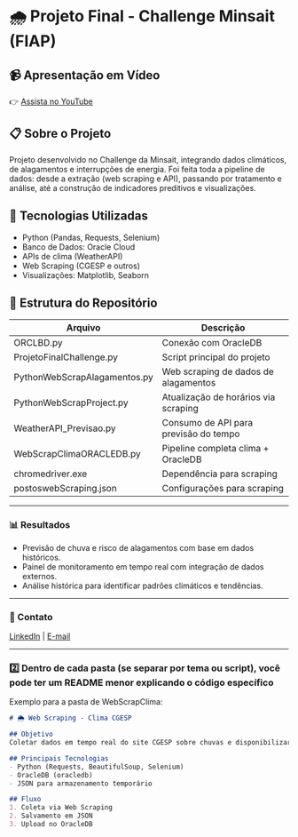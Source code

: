 # 🌧️ Projeto Final - Challenge Minsait (FIAP)

## 📹 Apresentação em Vídeo
👉 [Assista no YouTube](coloque_o_link_aqui)

## 📋 Sobre o Projeto
Projeto desenvolvido no Challenge da Minsait, integrando dados climáticos, de alagamentos e interrupções de energia. Foi feita toda a pipeline de dados: desde a extração (web scraping e API), passando por tratamento e análise, até a construção de indicadores preditivos e visualizações.

## 🔗 Tecnologias Utilizadas
- Python (Pandas, Requests, Selenium)
- Banco de Dados: Oracle Cloud
- APIs de clima (WeatherAPI)
- Web Scraping (CGESP e outros)
- Visualizações: Matplotlib, Seaborn

## 📂 Estrutura do Repositório
| Arquivo                    | Descrição |
|-------------------|------------------|
| ORCLBD.py                   | Conexão com OracleDB |
| ProjetoFinalChallenge.py   | Script principal do projeto |
| PythonWebScrapAlagamentos.py | Web scraping de dados de alagamentos |
| PythonWebScrapProject.py | Atualização de horários via scraping |
| WeatherAPI_Previsao.py | Consumo de API para previsão do tempo |
| WebScrapClimaORACLEDB.py | Pipeline completa clima + OracleDB |
| chromedriver.exe | Dependência para scraping |
| postoswebScraping.json | Configurações para scraping |

---

### 📊 Resultados
- Previsão de chuva e risco de alagamentos com base em dados históricos.
- Painel de monitoramento em tempo real com integração de dados externos.
- Análise histórica para identificar padrões climáticos e tendências.

---

### 💼 Contato
[LinkedIn]([https://www.linkedin.com/in/fabsdjr/]) | [E-mail](mailto:fabdamiao@outlook.com)

---

### 2️⃣ Dentro de cada pasta (se separar por tema ou script), você pode ter um README menor explicando o código específico

Exemplo para a pasta de WebScrapClima:

```markdown
# 🌦️ Web Scraping - Clima CGESP

## Objetivo
Coletar dados em tempo real do site CGESP sobre chuvas e disponibilizar no Oracle Cloud para análises.

## Principais Tecnologias
- Python (Requests, BeautifulSoup, Selenium)
- OracleDB (oracledb)
- JSON para armazenamento temporário

## Fluxo
1. Coleta via Web Scraping
2. Salvamento em JSON
3. Upload no OracleDB
